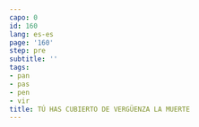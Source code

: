 ```yaml
---
capo: 0
id: 160
lang: es-es
page: '160'
step: pre
subtitle: ''
tags:
- pan
- pas
- pen
- vir
title: TÚ HAS CUBIERTO DE VERGÜENZA LA MUERTE
---
```

